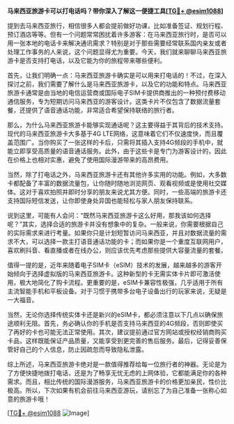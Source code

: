 **马来西亚旅游卡可以打电话吗？带你深入了解这一便捷工具[[TG💪+ @esim1088](https://t.me/s/esim1088)]**

提到去马来西亚旅行，相信很多人都会提前做好功课，比如准备签证、规划行程、预订酒店等等。但有一个问题常常困扰着许多游客：在马来西亚旅行时，是否可以用一张本地的电话卡来解决通讯需求？特别是对于那些需要经常联系国内亲友或者处理工作事务的人来说，这个问题显得尤为重要。今天，我们就来聊聊马来西亚旅游卡是否支持打电话，以及它能为你的旅程带来哪些便利。

首先，让我们明确一点：马来西亚旅游卡确实是可以用来打电话的！不过，在深入探讨之前，我们需要了解什么是马来西亚旅游卡，以及它的功能和特点。马来西亚旅游卡通常是由当地的电信运营商或国际电子SIM卡提供商推出的一种预付费移动通信服务，专为短期访问马来西亚的游客设计。这类卡片不仅包含了数据流量套餐，还提供了语音通话功能，非常适合希望保持联络的旅行者。

那么，为什么马来西亚旅游卡能够实现通话呢？这主要得益于其背后的技术支持。现代的马来西亚旅游卡大多基于4G LTE网络，这意味着它们不仅速度快，而且覆盖范围广。当你购买了一张这样的卡后，只需将其插入支持4G频段的手机中，就能立即享受高质量的语音通话服务。此外，由于这些卡是专门为游客设计的，因此在价格上也相对实惠，避免了使用国际漫游带来的高昂费用。

当然，除了打电话之外，马来西亚旅游卡还有其他许多实用的功能。例如，大多数卡都配备了丰富的数据流量包，让你随时随地浏览网页、观看视频或是使用社交媒体。这对于喜欢拍照并即时分享的朋友来说尤其方便。同时，一些高端的旅游卡还支持国际短信发送，让你即使身处异国也能轻松与家人朋友保持联系。

说到这里，可能有人会问：“既然马来西亚旅游卡这么好用，那我该如何选择呢？”其实，选择合适的旅游卡并没有想象中的复杂。一般来说，你需要根据自己的实际需求来进行考量。如果你只是计划短暂访问马来西亚，并且对数据流量的需求不大，可以选择一款主打语音通话功能的卡；而如果你是一个重度互联网用户，喜欢刷抖音、看直播或者在线办公，则应该优先考虑那些提供大容量流量的套餐。

值得一提的是，近年来随着电子SIM卡（eSIM）技术的发展，越来越多的游客开始倾向于选择虚拟版的马来西亚旅游卡。这种新型的卡无需实体卡片即可激活使用，极大地简化了购卡流程。更重要的是，eSIM卡兼容性极强，几乎适用于所有主流智能手机和平板设备。对于习惯于携带多台电子设备出行的玩家来说，无疑是一大福音。

当然，无论你选择传统实体卡还是新兴的eSIM卡，都必须注意以下几点以确保旅途顺利无阻。首先，务必确认你的手机是否支持马来西亚的4G频段，否则即使买了再好的卡也可能无法正常使用。其次，建议提前通过官方网站或授权经销商购买卡品，这样既能保证产品质量，又能享受到更完善的售后服务。最后，记得妥善保管好自己的个人信息，防止因疏忽而导致隐私泄露。

综上所述，马来西亚旅游卡绝对是一款值得推荐给每一位旅行者的神器。无论是为了方便快捷地拨打电话，还是为了畅享无忧无虑的上网体验，它都能满足你的各种需求。而且，相比传统的国际漫游服务，马来西亚旅游卡的价格更加亲民，性价比极高。所以，下次如果有机会前往马来西亚游玩，请别忘了为自己准备一张称心如意的旅游卡哦！

[[TG💪+ @esim1088](https://t.me/s/esim1088) ![Image](https://i.postimg.cc/4NQfJmqS/Snipaste-2025-05-13-00-14-12.png)]